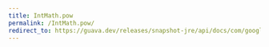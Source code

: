 ```yaml
---
title: IntMath.pow
permalink: /IntMath.pow/
redirect_to: https://guava.dev/releases/snapshot-jre/api/docs/com/google/common/math/IntMath.html#pow-int-int-
---
```

